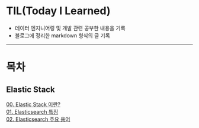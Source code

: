 # TIL(Today I Learned)
* 데이터 엔지니어링 및 개발 관련 공부한 내용을 기록
* 블로그에 정리한 markdown 형식의 글 기록

---
# 목차
## Elastic Stack
[00. Elastic Stack 이란?](https://github.com/kyeongminlee/TIL/blob/main/Elastic_Stack/00_what_is_elastic_stack.md)  
[01. Elasticsearch 특징](https://github.com/kyeongminlee/TIL/blob/main/Elastic_Stack/01_elasticsearch_features.md)  
[02. Elasticsearch 주요 용어](https://github.com/kyeongminlee/TIL/blob/main/Elastic_Stack/02_elastic_stack_jargon.md)  
